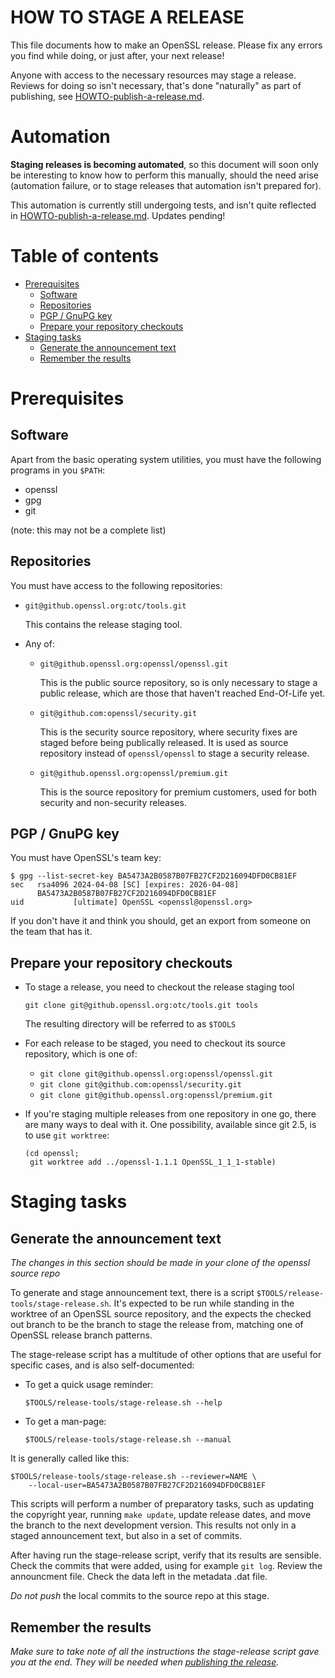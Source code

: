 # HOW TO STAGE A RELEASE

This file documents how to make an OpenSSL release.  Please fix any errors
you find while doing, or just after, your next release!

Anyone with access to the necessary resources may stage a release.  Reviews
for doing so isn't necessary, that's done "naturally" as part of publishing,
see [HOWTO-publish-a-release.md](HOWTO-publish-a-release.md).

# Automation

**Staging releases is becoming automated**, so this document will soon only
be interesting to know how to perform this manually, should the need arise
(automation failure, or to stage releases that automation isn't prepared
for).

This automation is currently still undergoing tests, and isn't quite
reflected in [HOWTO-publish-a-release.md](HOWTO-publish-a-release.md).
Updates pending!

# Table of contents

-   [Prerequisites](#prerequisites)
    -   [Software](#software)
    -   [Repositories](#repositories)
    -   [PGP / GnuPG key](#pgp-gnupg-key)
    -   [Prepare your repository checkouts](#prepare-your-repository-checkouts)
-   [Staging tasks](#staging-tasks)
    -   [Generate the announcement text](#generating-the-tarball-and-announcement-text)
    -   [Remember the results](#remember-the-results)

# Prerequisites

## Software

Apart from the basic operating system utilities, you must have the following
programs in you `$PATH`:

- openssl
- gpg
- git

(note: this may not be a complete list)

## Repositories

You must have access to the following repositories:

-   `git@github.openssl.org:otc/tools.git`

    This contains the release staging tool.

-   Any of:

    -   `git@github.openssl.org:openssl/openssl.git`

        This is the public source repository, so is only necessary to stage
        a public release, which are those that haven't reached End-Of-Life
        yet.

    -   `git@github.com:openssl/security.git`

        This is the security source repository, where security fixes are
        staged before being publically released.  It is used as source
        repository instead of `openssl/openssl` to stage a security
        release.

    -   `git@github.openssl.org:openssl/premium.git`

        This is the source repository for premium customers, used for both
        security and non-security releases.

## PGP / GnuPG key

You must have OpenSSL's team key:

    $ gpg --list-secret-key BA5473A2B0587B07FB27CF2D216094DFD0CB81EF
    sec   rsa4096 2024-04-08 [SC] [expires: 2026-04-08]
          BA5473A2B0587B07FB27CF2D216094DFD0CB81EF
    uid           [ultimate] OpenSSL <openssl@openssl.org>

If you don't have it and think you should, get an export from someone on the
team that has it.

## Prepare your repository checkouts

-   To stage a release, you need to checkout the release staging tool

        git clone git@github.openssl.org:otc/tools.git tools

    The resulting directory will be referred to as `$TOOLS`

-   For each release to be staged, you need to checkout its source
    repository, which is one of:

    -   `git clone git@github.openssl.org:openssl/openssl.git`
    -   `git clone git@github.com:openssl/security.git`
    -   `git clone git@github.openssl.org:openssl/premium.git`

-   If you're staging multiple releases from one repository in one go, there
    are many ways to deal with it.  One possibility, available since git 2.5,
    is to use `git worktree`:

        (cd openssl;
         git worktree add ../openssl-1.1.1 OpenSSL_1_1_1-stable)

# Staging tasks

## Generate the announcement text

*The changes in this section should be made in your clone of the openssl
source repo*

To generate and stage announcement text, there is a script
`$TOOLS/release-tools/stage-release.sh`.  It's expected to be run
while standing in the worktree of an OpenSSL source repository, and the
expects the checked out branch to be the branch to stage the release from,
matching one of OpenSSL release branch patterns.

The stage-release script has a multitude of other options that are useful
for specific cases, and is also self-documented:

-   To get a quick usage reminder:

        $TOOLS/release-tools/stage-release.sh --help

-   To get a man-page:

        $TOOLS/release-tools/stage-release.sh --manual

It is generally called like this:

    $TOOLS/release-tools/stage-release.sh --reviewer=NAME \
        --local-user=BA5473A2B0587B07FB27CF2D216094DFD0CB81EF

This scripts will perform a number of preparatory tasks, such as updating
the copyright year, running `make update`, update release dates, and move
the branch to the next development version.  This results not only in a
staged announcement text, but also in a set of commits.

After having run the stage-release script, verify that its results are
sensible.  Check the commits that were added, using for example `git log`.
Review the announcment file. Check the data left in the metadata .dat file.

*Do not push* the local commits to the source repo at this stage.

## Remember the results

*Make sure to take note of all the instructions the stage-release script gave
you at the end.  They will be needed when
[publishing the release](HOWTO-publish-a-release.md).*
